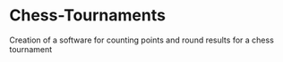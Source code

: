 # Chess-Tournaments
Creation of a software for counting points and round results for a chess tournament
